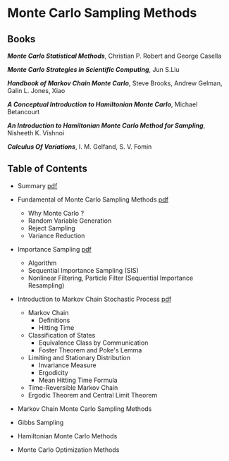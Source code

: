 # Monte Carlo Sampling Methods

## Books 

***Monte Carlo Statistical Methods***, Christian P. Robert and George Casella

***Monte Carlo Strategies in Scientific Computing***, Jun S.Liu

***Handbook of Markov Chain Monte Carlo***, Steve Brooks, Andrew Gelman, Galin L. Jones, Xiao

***A Conceptual Introduction to Hamiltonian Monte Carlo***, Michael Betancourt

***An Introduction to Hamiltonian Monte Carlo Method for Sampling***, Nisheeth K. Vishnoi

***Calculus Of Variations***, I. M. Gelfand, S. V. Fomin


## Table of Contents
- Summary [pdf](./0_monte_carlo_sampling_summary.pdf)

- Fundamental of Monte Carlo Sampling Methods [pdf](./1_importance_sampling.pdf)
  - Why Monte Carlo ?
  - Random Variable Generation
  - Reject Sampling
  - Variance Reduction

- Importance Sampling [pdf](./1_importance_sampling.pdf)
  - Algorithm
  - Sequential Importance Sampling (SIS)
  - Nonlinear Filtering, Particle Filter (Sequential Importance Resampling)

- Introduction to Markov Chain Stochastic Process [pdf](./2_mc.pdf)
  - Markov Chain
    - Definitions
    - Hitting Time
  - Classification of States
    - Equivalence Class by Communication
    - Foster Theorem and Poke's Lemma
  - Limiting and Stationary Distribution 
    - Invariance Measure
    - Ergodicity
    - Mean Hitting Time Formula
  - Time-Reversible Markov Chain
  - Ergodic Theorem and Central Limit Theorem

- Markov Chain Monte Carlo Sampling Methods

- Gibbs Sampling

- Hamiltonian Monte Carlo Methods

- Monte Carlo Optimization Methods
